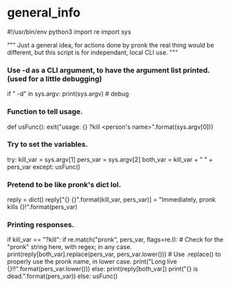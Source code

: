 # general_info


#!/usr/bin/env python3
import re
import sys


"""  Just a general idea, for actions done by pronk
      the real thing would be different, but this
      script is for independant, local CLI use.
"""



###  Use -d as a CLI argument, to have the argument list printed.  (used for a little debugging)
if " -d" in sys.argv:
  print(sys.argv)  # debug





###  Function to tell usage.
def usFunc():
  exit("usage: {} ?kill <person's name>".format(sys.argv[0]))


###  Try to set the variables.
try:
  kill_var = sys.argv[1]
  pers_var = sys.argv[2]
  both_var = kill_var + " " + pers_var
except:
  usFunc()


###  Pretend to be like pronk's dict lol.
reply = dict()
reply["{} {}".format(kill_var, pers_var)]  =  "Immediately, pronk kills {}!".format(pers_var)


###  Printing responses.
if kill_var == "?kill":
  if re.match("pronk", pers_var, flags=re.I):				# Check for the "pronk" string here, with regex; in any case.
    print(reply[both_var].replace(pers_var, pers_var.lower()))		# Use .replace() to properly use the pronk name, in lower case.
    print("Long live {}!!".format(pers_var.lower()))
  else:
    print(reply[both_var])
    print("{} is dead.".format(pers_var))
else:
  usFunc()
